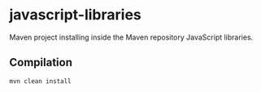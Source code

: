 javascript-libraries
====================

Maven project installing inside the Maven repository JavaScript libraries.

Compilation
-----------

    mvn clean install
